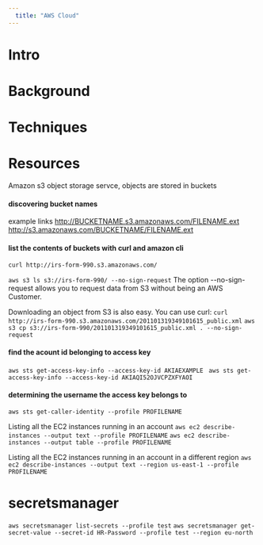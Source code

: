 ```yaml
---
  title: "AWS Cloud"
---
```

# Intro
# Background
# Techniques
# Resources

Amazon s3 object storage servce, objects are stored in buckets

#### discovering bucket names
example links
http://BUCKETNAME.s3.amazonaws.com/FILENAME.ext
http://s3.amazonaws.com/BUCKETNAME/FILENAME.ext

#### list the contents of buckets with curl and amazon cli
`curl http://irs-form-990.s3.amazonaws.com/`

`aws s3 ls s3://irs-form-990/ --no-sign-request`
The option --no-sign-request allows you to request data from S3 without being an AWS Customer. 

Downloading an object from S3 is also easy. You can use curl:
`curl http://irs-form-990.s3.amazonaws.com/201101319349101615_public.xml`
`aws s3 cp s3://irs-form-990/201101319349101615_public.xml . --no-sign-request`

#### find the acount id belonging to access key
`aws sts get-access-key-info --access-key-id AKIAEXAMPLE `
`aws sts get-access-key-info --access-key-id AKIAQI52OJVCPZXFYAOI`
#### determining the username the access key belongs to
`aws sts get-caller-identity --profile PROFILENAME`

Listing all the EC2 instances running in an account
`aws ec2 describe-instances --output text --profile PROFILENAME`
`aws ec2 describe-instances --output table --profile PROFILENAME`

Listing all the EC2 instances running in an account in a different region
`aws ec2 describe-instances --output text --region us-east-1 --profile PROFILENAME`

# secretsmanager

`aws secretsmanager list-secrets --profile test`
`aws secretsmanager get-secret-value --secret-id HR-Password --profile test --region eu-north`

